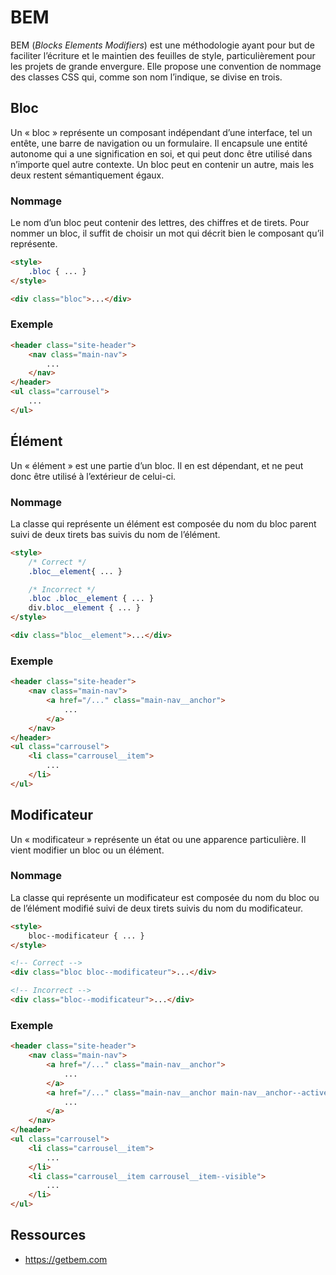 # BEM

BEM (*Blocks Elements Modifiers*) est une méthodologie ayant pour but de faciliter l’écriture et le maintien des feuilles de style, particulièrement pour les projets de grande envergure. Elle propose une convention de nommage des classes CSS qui, comme son nom l’indique, se divise en trois.

## Bloc

Un « bloc » représente un composant indépendant d’une interface, tel un entête, une barre de navigation ou un formulaire. Il encapsule une entité autonome qui a une signification en soi, et qui peut donc être utilisé dans n’importe quel autre contexte. Un bloc peut en contenir un autre, mais les deux restent sémantiquement égaux.

### Nommage

Le nom d’un bloc peut contenir des lettres, des chiffres et de tirets. Pour nommer un bloc, il suffit de choisir un mot qui décrit bien le composant qu’il représente.

```html
<style>
	.bloc { ... }
</style>

<div class="bloc">...</div>
```

### Exemple

```html
<header class="site-header">
	<nav class="main-nav">
		...
	</nav>
</header>
<ul class="carrousel">
	...
</ul>
```

## Élément

Un « élément » est une partie d’un bloc. Il en est dépendant, et ne peut donc être utilisé à l’extérieur de celui-ci.

### Nommage

La classe qui représente un élément est composée du nom du bloc parent suivi de deux tirets bas suivis du nom de l’élément.

```html
<style>
	/* Correct */
	.bloc__element{ ... }

	/* Incorrect */
	.bloc .bloc__element { ... }
	div.bloc__element { ... }
</style>

<div class="bloc__element">...</div>
```

### Exemple

```html
<header class="site-header">
	<nav class="main-nav">
		<a href="/..." class="main-nav__anchor">
			...
		</a>
	</nav>
</header>
<ul class="carrousel">
	<li class="carrousel__item">
		...
	</li>
</ul>
```

## Modificateur

Un « modificateur » représente un état ou une apparence particulière. Il vient modifier un bloc ou un élément.

### Nommage

La classe qui représente un modificateur est composée du nom du bloc ou de l’élément modifié suivi de deux tirets suivis du nom du modificateur.

```html
<style>
	bloc--modificateur { ... }
</style>

<!-- Correct -->
<div class="bloc bloc--modificateur">...</div>

<!-- Incorrect -->
<div class="bloc--modificateur">...</div>
```

### Exemple

```html
<header class="site-header">
	<nav class="main-nav">
		<a href="/..." class="main-nav__anchor">
			...
		</a>
		<a href="/..." class="main-nav__anchor main-nav__anchor--active">
			...
		</a>
	</nav>
</header>
<ul class="carrousel">
	<li class="carrousel__item">
		...
	</li>
	<li class="carrousel__item carrousel__item--visible">
		...
	</li>
</ul>
```

## Ressources

- https://getbem.com